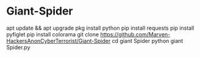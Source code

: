 # Giant-Spider
apt update && apt upgrade
pkg install python
pip install requests
pip install pyfiglet
pip install colorama
git clone https://github.com/Marven-HackersAnonCyberTerrorist/Giant-Spider
cd giant Spider
python giant Spider.py

